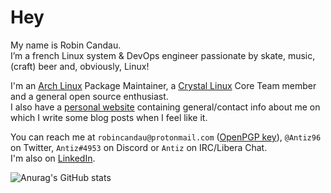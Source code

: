 # Hey

My name is Robin Candau.  
I’m a french Linux system & DevOps engineer passionate by skate, music, (craft) beer and, obviously, Linux!

I'm an [Arch Linux](https://archlinux.org/packages/?sort=&q=&maintainer=Antiz&flagged=) Package Maintainer, a [Crystal Linux](https://getcryst.al/) Core Team member and a general open source enthusiast.  
I also have a [personal website](https://antiz.fr) containing general/contact info about me on which I write some blog posts when I feel like it.

You can reach me at `robincandau@protonmail.com` ([OpenPGP key](https://keyserver.ubuntu.com/pks/lookup?search=D33FAA16B937F3B2&fingerprint=on&op=index)), `@Antiz96` on Twitter, `Antiz#4953` on Discord or `Antiz` on IRC/Libera Chat.  
I'm also on [LinkedIn](https://www.linkedin.com/in/robin-candau-3083a2173/?locale=en_US).

![Anurag's GitHub stats](https://github-readme-stats.vercel.app/api?username=Antiz96&count_private=true&show_icons=true&theme=tokyonight)
